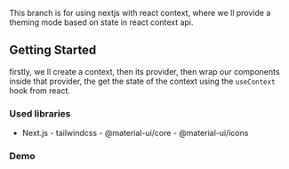 This branch is for using nextjs with react context, where we ll provide a theming mode based on state in react context api.

## Getting Started

firstly, we ll create a context, then its provider, then wrap our components inside that provider, the get the state of the context using the `useContext` hook from react.

### Used libraries

- Next.js - tailwindcss - @material-ui/core - @material-ui/icons

### Demo
